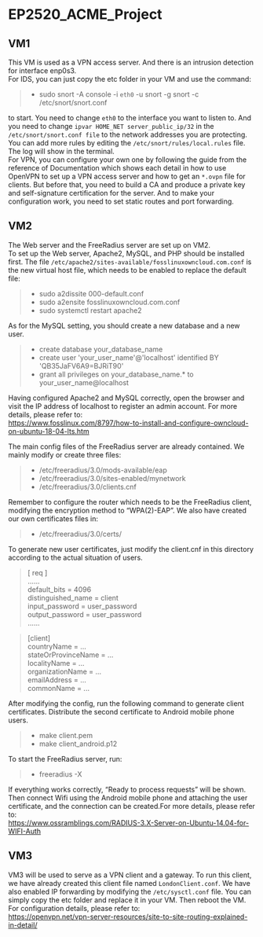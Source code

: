 # EP2520_ACME_Project
## VM1
This VM is used as a VPN access server. And there is an intrusion detection for interface enp0s3.<br>
For IDS, you can just copy the etc folder in your VM and use the command:<br>
>* sudo snort -A console -i `eth0` -u snort -g snort -c /etc/snort/snort.conf

to start. You need to change `eth0` to the interface you want to listen to. And you need to change `ipvar HOME_NET server_public_ip/32` in the `/etc/snort/snort.conf file` to the network addresses you are protecting. You can add more rules by editing the `/etc/snort/rules/local.rules` file. The log will show in the terminal.<br>
For VPN, you can configure your own one by following the guide from the reference of Documentation which shows each detail in how to use OpenVPN to set up a VPN access server and how to get an `*.ovpn` file for clients. But before that, you need to build a CA and produce a private key and self-signature certification for the server. And to make your configuration work, you need to set static routes and port forwarding.<br>
## VM2
The Web server and the FreeRadius server are set up on VM2.<br>
To set up the Web server, Apache2, MySQL, and PHP should be installed first. The file `/etc/apache2/sites-available/fosslinuxowncloud.com.conf` is the new virtual host file, which needs to be enabled to replace the default file:
>* sudo a2dissite 000-default.conf
>* sudo a2ensite fosslinuxowncloud.com.conf
>* sudo systemctl restart apache2

As for the MySQL setting, you should create a new database and a new user.
>* create database your_database_name
>* create user 'your_user_name'@'localhost' identified BY 'QB35JaFV6A9=BJRiT90'
>* grant all privileges on your_database_name.* to your_user_name@localhost

Having configured Apache2 and MySQL correctly, open the browser and visit the IP address of localhost to register an admin account. For more details, please refer to:<br>
https://www.fosslinux.com/8797/how-to-install-and-configure-owncloud-on-ubuntu-18-04-lts.htm

The main config files of the FreeRadius server are already contained. We mainly modify or create three files:<br>
>* /etc/freeradius/3.0/mods-available/eap
>* /etc/freeradius/3.0/sites-enabled/mynetwork
>* /etc/freeradius/3.0/clients.cnf

Remember to configure the router which needs to be the FreeRadius client, modifying the encryption method to “WPA(2)-EAP”. We also have created our own certificates files in:<br>

>* /etc/freeradius/3.0/certs/

To generate new user certificates, just modify the client.cnf in this directory according to the actual situation of users.<br>

>[ req ]<br>
>…...<br>
>default_bits		= 4096<br>
>distinguished_name	= client<br>
>input_password		= user_password<br>
>output_password		= user_password<br>
>…...<br>

>[client]<br>
>countryName		= ...<br>
>stateOrProvinceName	= ...<br>
>localityName		= ...<br>
>organizationName	= ...<br>
>emailAddress		= ...<br>
>commonName		= ...<br>

After modifying the config, run the following command to generate client certificates. Distribute the second certificate to Android mobile phone users.<br>
>* make client.pem
>* make client_android.p12

To start the FreeRadius server, run:<br>
>* freeradius -X

If everything works correctly, “Ready to process requests” will be shown. Then connect Wifi using the Android mobile phone and attaching the user certificate, and the connection can be created.For more details, please refer to:<br>
https://www.ossramblings.com/RADIUS-3.X-Server-on-Ubuntu-14.04-for-WIFI-Auth<br>
## VM3
VM3 will be used to serve as a VPN client and a gateway. To run this client, we have already created this client file named `LondonClient.conf`. We have also enabled IP forwarding by modifying the `/etc/sysctl.conf` file. You can simply copy the etc folder and replace it in your VM. Then reboot the VM. <br>
For configuration details, please refer to:<br>
https://openvpn.net/vpn-server-resources/site-to-site-routing-explained-in-detail/ 
